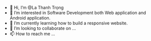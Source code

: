 - 👋 Hi, I’m @La Thanh Trọng
- 👀 I’m interested in Software Development both Web application and Android application.
- 🌱 I’m currently learning how to build a responsive website.
- 💞️ I’m looking to collaborate on ...
- 📫 How to reach me ...

<!---
LaThanhTrong/LaThanhTrong is a ✨ special ✨ repository because its `README.md` (this file) appears on your GitHub profile.
You can click the Preview link to take a look at your changes.
--->
